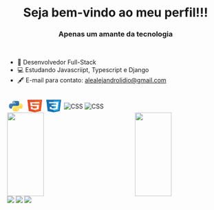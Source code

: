 <h1 align="center"> Seja bem-vindo ao meu perfil!!!</h1>
<h3 align="center">Apenas um amante da tecnologia</h3>
<br> 

- 🤖 Desenvolvedor Full-Stack
- 💻 Estudando Javascriipt, Typescript e Django
- 🖋️ E-mail para contato: alealejandrolidio@gmail.com
  

<div style="display: inline_block"><br>
  <img align="center" alt="Python" height="30" width="40" src="https://raw.githubusercontent.com/devicons/devicon/master/icons/python/python-original.svg">
  <img align="center" alt="HTML" height="30" width="40" src="https://raw.githubusercontent.com/devicons/devicon/master/icons/html5/html5-original.svg">
  <img align="center" alt="CSS" height="30" width="40" src="https://raw.githubusercontent.com/devicons/devicon/master/icons/css3/css3-original.svg">
  <img align="center" alt="CSS" height="30" width="40" src="https://cdn.jsdelivr.net/gh/devicons/devicon@latest/icons/vscode/vscode-original.svg" >
  <img align="center" alt="CSS" height="30" width="40" src="https://cdn.jsdelivr.net/gh/devicons/devicon@latest/icons/typescript/typescript-original.svg">

          
</div>
 <div style="display: flex; justify-content: space-between; align-items: center;">
    <img width="41%" height="195px" src="https://github-readme-stats.vercel.app/api?username=Alejandroo19&show_icons=true&hide_border=true&theme=dark" />
    <img width="41%" height="195px" src="https://github-readme-stats.vercel.app/api/top-langs/?username=Alejandroo19&layout=compact&hide=GDscript,c%2B%2B,C,HTML,CSS&hide_border=true&theme=dark" />
</div>
<div> 
   <a href = "mailto:alealejandrolidio@gmail.com"><img src="https://img.shields.io/badge/-Gmail-%23333?style=for-the-badge&logo=gmail&logoColor=white" target="_blank"></a>
  <a href="https://www.linkedin.com/in/alejandro-souza-030204e8/" target="_blank"><img src="https://img.shields.io/badge/-LinkedIn-%230077B5?style=for-the-badge&logo=linkedin&logoColor=white" target="_blank"></a>  
  <a href= "" target="_blank"><img src="https://img.shields.io/badge/Microsoft_Outlook-0078D4?style=for-the-badge&logo=microsoft-outlook&logoColor=white"></a>
</div>
